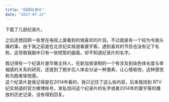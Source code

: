 ```yaml
---
title: "回顾纪录片"
date: "2017-07-22"
---
```


下载了几部纪录片。

之后还想回顾一些曾在电视上面看到的很喜欢的片目。不过就是有一个较为令我头痛的事，由于我之前是在北京纪实频道看寰宇客，遇到喜欢的节目也没有记下名称，这导致我脑中只有一些短暂的画面，却不知道纪录片的名字。

我记得有一个纪录片是华裔主持人，在新加坡录制的一个有涉及到染色体长度与幸福感的关系的研究，还提到了跑步后人体会分泌一种激素，让心情愉悦，这种感觉称为跑者愉悦感。  
这个纪录片是我记得是在2014年看的，我只记住了这么些内容，后来我找到 BTV 纪实频道的官方微博账号，发私信问这个纪录片的名字或者2014年的寰宇客的播放的历史记录，没有得到回复。
